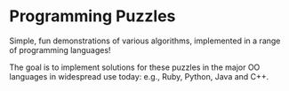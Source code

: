 Programming Puzzles
=================== 
 
Simple, fun demonstrations of various algorithms, implemented in a range of programming languages! 

The goal is to implement solutions for these puzzles in the major OO languages in widespread use today: e.g., Ruby, Python, Java and C++.